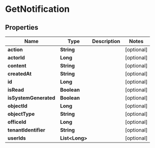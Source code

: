 

# GetNotification


## Properties

| Name | Type | Description | Notes |
|------------ | ------------- | ------------- | -------------|
|**action** | **String** |  |  [optional] |
|**actorId** | **Long** |  |  [optional] |
|**content** | **String** |  |  [optional] |
|**createdAt** | **String** |  |  [optional] |
|**id** | **Long** |  |  [optional] |
|**isRead** | **Boolean** |  |  [optional] |
|**isSystemGenerated** | **Boolean** |  |  [optional] |
|**objectId** | **Long** |  |  [optional] |
|**objectType** | **String** |  |  [optional] |
|**officeId** | **Long** |  |  [optional] |
|**tenantIdentifier** | **String** |  |  [optional] |
|**userIds** | **List&lt;Long&gt;** |  |  [optional] |



